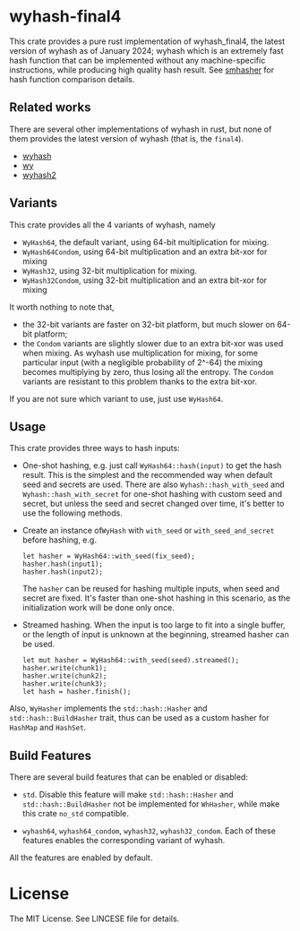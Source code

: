 wyhash-final4
=============

This crate provides a pure rust implementation of wyhash_final4, the latest
version of wyhash as of January 2024; wyhash which is an extremely fast hash 
function that can be implemented without any machine-specific instructions,
while producing high quality hash result. See [smhasher] for hash function
comparison details.

Related works
-------------
There are several other implementations of wyhash in rust, but none of them
provides the latest version of wyhash (that is, the `final4`). 
- [wyhash](https://github.com/eldruin/wyhash-rs)
- [wy](https://github.com/DoumanAsh/wyhash)
- [wyhash2](https://crates.io/crates/wyhash2) 

Variants
--------
This crate provides all the 4 variants of wyhash, namely

- `WyHash64`, the default variant, using 64-bit multiplication for mixing.
- `WyHash64Condom`, using 64-bit multiplication and an extra bit-xor for mixing
- `WyHash32`, using 32-bit multiplication for mixing.
- `WyHash32Condom`, using 32-bit multiplication and an extra bit-xor for mixing

It worth nothing to note that,
- the 32-bit variants are faster on 32-bit platform, but much slower on 64-bit platform;
- the `Condom` variants are slightly slower due to an extra bit-xor was used when mixing.
  As wyhash use multiplication for mixing, for some particular input (with a negligible 
  probability of 2^-64) the mixing becomes multiplying by zero, thus losing all the entropy.
  The `Condom` variants are resistant to this problem thanks to the extra bit-xor.
 
If you are not sure which variant to use, just use `WyHash64`.

Usage
-----
This crate provides three ways to hash inputs:

- One-shot hashing, e.g. just call `WyHash64::hash(input)` to get the hash result. This is
  the simplest and the recommended way when default seed and secrets are used.
  There are also `Wyhash::hash_with_seed` and `Wyhash::hash_with_secret` for one-shot hashing
  with custom seed and secret, but unless the seed and secret changed over time, it's better
  to use the following methods.

- Create an instance of`WyHash` with `with_seed` or `with_seed_and_secret` before hashing, e.g.

  ```
  let hasher = WyHash64::with_seed(fix_seed);
  hasher.hash(input1);
  hasher.hash(input2);
  ```
  
  The `hasher` can be reused for hashing multiple inputs, when seed and secret are fixed. It's
  faster than one-shot hashing in this scenario, as the initialization work will be done only
  once.

- Streamed hashing. When the input is too large to fit into a single buffer, or the length of 
  input is unknown at the beginning, streamed hasher can be used.
  
  ```
  let mut hasher = WyHash64::with_seed(seed).streamed();
  hasher.write(chunk1);
  hasher.write(chunk2);
  hasher.write(chunk3);
  let hash = hasher.finish();
  ```
  
Also, `WyHasher` implements the `std::hash::Hasher` and `std::hash::BuildHasher` trait, thus can be 
used as a custom hasher for `HashMap` and `HashSet`.

Build Features
-------------

There are several build features that can be enabled or disabled:

- `std`. Disable this feature will make `std::hash::Hasher` and `std::hash::BuildHasher` 
  not be implemented for `WhHasher`, while make this crate `no_std` compatible.

- `wyhash64`, `wyhash64_condom`, `wyhash32`, `wyhash32_condom`. Each of these features enables 
  the corresponding variant of wyhash.

All the features are enabled by default.

[smhasher]: https://github.com/rurban/smhasher

License
=======

The MIT License. See LINCESE file for details.